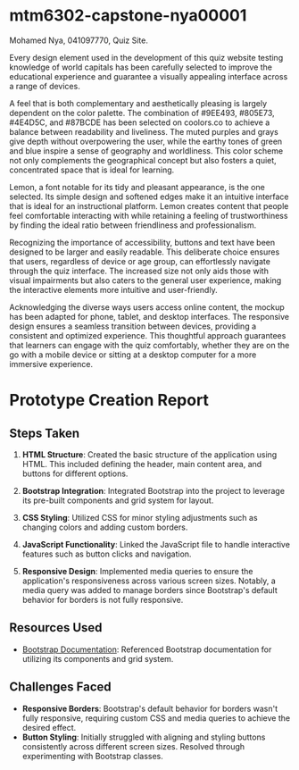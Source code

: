 # mtm6302-capstone-nya00001

Mohamed Nya, 041097770, Quiz Site.

Every design element used in the development of this quiz website testing knowledge of world capitals has been carefully selected to improve the educational experience and guarantee a visually appealing interface across a range of devices.

A feel that is both complementary and aesthetically pleasing is largely dependent on the color palette. The combination of #9EE493, #805E73, #4E4D5C, and #87BCDE has been selected on coolors.co to achieve a balance between readability and liveliness. The muted purples and grays give depth without overpowering the user, while the earthy tones of green and blue inspire a sense of geography and worldliness. This color scheme not only complements the geographical concept but also fosters a quiet, concentrated space that is ideal for learning.

Lemon, a font notable for its tidy and pleasant appearance, is the one selected. Its simple design and softened edges make it an intuitive interface that is ideal for an instructional platform. Lemon creates content that people feel comfortable interacting with while retaining a feeling of trustworthiness by finding the ideal ratio between friendliness and professionalism.

Recognizing the importance of accessibility, buttons and text have been designed to be larger and easily readable. This deliberate choice ensures that users, regardless of device or age group, can effortlessly navigate through the quiz interface. The increased size not only aids those with visual impairments but also caters to the general user experience, making the interactive elements more intuitive and user-friendly.

Acknowledging the diverse ways users access online content, the mockup has been adapted for phone, tablet, and desktop interfaces. The responsive design ensures a seamless transition between devices, providing a consistent and optimized experience. This thoughtful approach guarantees that learners can engage with the quiz comfortably, whether they are on the go with a mobile device or sitting at a desktop computer for a more immersive experience.

# Prototype Creation Report

## Steps Taken
1. **HTML Structure**: Created the basic structure of the application using HTML. This included defining the header, main content area, and buttons for different options.

2. **Bootstrap Integration**: Integrated Bootstrap into the project to leverage its pre-built components and grid system for layout.

3. **CSS Styling**: Utilized CSS for minor styling adjustments such as changing colors and adding custom borders.

4. **JavaScript Functionality**: Linked the JavaScript file to handle interactive features such as button clicks and navigation.

5. **Responsive Design**: Implemented media queries to ensure the application's responsiveness across various screen sizes. Notably, a media query was added to manage borders since Bootstrap's default behavior for borders is not fully responsive.

## Resources Used
- [Bootstrap Documentation](https://getbootstrap.com/docs/5.3/getting-started/introduction/): Referenced Bootstrap documentation for utilizing its components and grid system.

## Challenges Faced
- **Responsive Borders**: Bootstrap's default behavior for borders wasn't fully responsive, requiring custom CSS and media queries to achieve the desired effect.
- **Button Styling**: Initially struggled with aligning and styling buttons consistently across different screen sizes. Resolved through experimenting with Bootstrap classes.